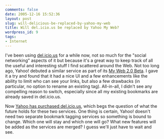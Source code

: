```yaml
---
comments: false
date: 2005-12-16 15:52:36
layout: post
slug: will-delicious-be-replaced-by-yahoo-my-web
title: Will del.icio.us be replaced by Yahoo My Web?
wordpress_id: 9
tags:
- Internet
---
```


I've been using [del.icio.us](http://del.icio.us/) for a while now, not so much for the "social networking" aspects of it but because it's a great way to keep track of all the useful and interesting stuff I find scattered around the Web.  Not too long ago, Yahoo! debuted a similar service as part of its [My Web 2.0 Beta](http://myweb2.search.yahoo.com/). I gave it a try and found that it had a nice UI and a few enhancements like the ability to limit who can see your links, but also a few drawbacks (in particular, no option to rename an existing tag). All-in-all, I didn't see any compelling reason to switch, especially since all my existing bookmarks are already saved in del.icio.us.

Now [Yahoo has purchased del.icio.us](http://blog.del.icio.us/blog/2005/12/yahoo.html), which begs the question of what the future holds for these two services. One thing is certain, Yahoo! doesn't need two separate bookmark tagging services so something is bound to change. Which one will stay and which one will go? What new features will be added as the services are merged? I guess we'll just have to wait and see.

